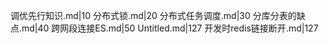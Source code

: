 调优先行知识.md|10
分布式锁.md|20
分布式任务调度.md|30
分库分表的缺点.md|40
跨网段连接ES.md|50
Untitled.md|127
开发时redis链接断开.md|127

